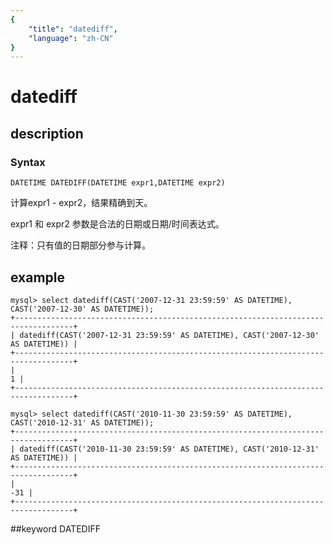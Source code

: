 ```yaml
---
{
    "title": "datediff",
    "language": "zh-CN"
}
---
```


# datediff
## description
### Syntax

`DATETIME DATEDIFF(DATETIME expr1,DATETIME expr2)`


计算expr1 - expr2，结果精确到天。

expr1 和 expr2 参数是合法的日期或日期/时间表达式。

注释：只有值的日期部分参与计算。

## example

```
mysql> select datediff(CAST('2007-12-31 23:59:59' AS DATETIME), CAST('2007-12-30' AS DATETIME));
+-----------------------------------------------------------------------------------+
| datediff(CAST('2007-12-31 23:59:59' AS DATETIME), CAST('2007-12-30' AS DATETIME)) |
+-----------------------------------------------------------------------------------+
|                                                                                 1 |
+-----------------------------------------------------------------------------------+

mysql> select datediff(CAST('2010-11-30 23:59:59' AS DATETIME), CAST('2010-12-31' AS DATETIME));
+-----------------------------------------------------------------------------------+
| datediff(CAST('2010-11-30 23:59:59' AS DATETIME), CAST('2010-12-31' AS DATETIME)) |
+-----------------------------------------------------------------------------------+
|                                                                               -31 |
+-----------------------------------------------------------------------------------+
```
##keyword
DATEDIFF
